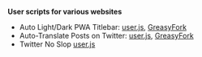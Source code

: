 **User scripts for various websites**

- Auto Light/Dark PWA Titlebar:
[user.js](https://ruukulada.github.io/UserScripts/scripts/pwa-titlebar-light-dark-auto.user.js),
[GreasyFork](https://greasyfork.org/en/scripts/534782-auto-light-dark-pwa-titlebar)
- Auto-Translate Posts on Twitter:
[user.js](https://ruukulada.github.io/UserScripts/scripts/twitter-auto-translate.user.js),
[GreasyFork](https://greasyfork.org/en/scripts/522784-auto-translate-posts-on-twitter)
- Twitter No Slop
[user.js](https://ruukulada.github.io/UserScripts/scripts/twitter-no-slop.user.js)
